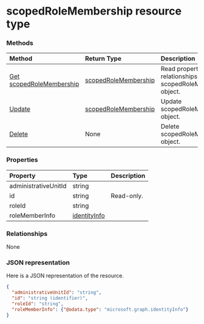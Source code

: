 # scopedRoleMembership resource type




### Methods

| Method		   | Return Type	|Description|
|:---------------|:--------|:----------|
|[Get scopedRoleMembership](../api/scopedrolemembership_get.md) | [scopedRoleMembership](scopedrolemembership.md) |Read properties and relationships of scopedRoleMembership object.|
|[Update](../api/scopedrolemembership_update.md) | [scopedRoleMembership](scopedrolemembership.md)	|Update scopedRoleMembership object. |
|[Delete](../api/scopedrolemembership_delete.md) | None |Delete scopedRoleMembership object. |

### Properties
| Property	   | Type	|Description|
|:---------------|:--------|:----------|
|administrativeUnitId|string||
|id|string| Read-only.|
|roleId|string||
|roleMemberInfo|[identityInfo](identityinfo.md)||

### Relationships
None


### JSON representation

Here is a JSON representation of the resource.

<!-- {
  "blockType": "resource",
  "optionalProperties": [

  ],
  "@odata.type": "microsoft.graph.scopedRoleMembership"
}-->

```json
{
  "administrativeUnitId": "string",
  "id": "string (identifier)",
  "roleId": "string",
  "roleMemberInfo": {"@odata.type": "microsoft.graph.identityInfo"}
}

```

<!-- uuid: 8fcb5dbc-d5aa-4681-8e31-b001d5168d79
2015-10-25 14:57:30 UTC -->
<!-- {
  "type": "#page.annotation",
  "description": "scopedRoleMembership resource",
  "keywords": "",
  "section": "documentation",
  "tocPath": ""
}-->